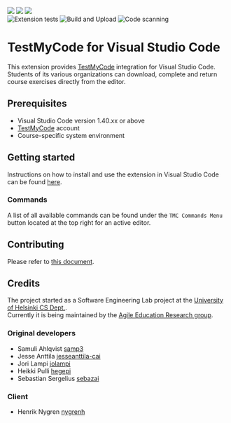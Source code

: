 [![](https://vsmarketplacebadge.apphb.com/version-short/moocfi.test-my-code.svg)](https://marketplace.visualstudio.com/items?itemName=moocfi.test-my-code)
[![](https://vsmarketplacebadge.apphb.com/downloads-short/moocfi.test-my-code.svg)](https://marketplace.visualstudio.com/items?itemName=moocfi.test-my-code)
[![](https://vsmarketplacebadge.apphb.com/rating-star/moocfi.test-my-code.svg)](https://marketplace.visualstudio.com/items?itemName=moocfi.test-my-code&ssr=false#review-details)  
![Extension tests](https://github.com/rage/tmc-vscode/workflows/Extension%20tests/badge.svg)
![Build and Upload](https://github.com/rage/tmc-vscode/workflows/Build%20and%20Upload/badge.svg)
![Code scanning](https://github.com/rage/tmc-vscode/workflows/Code%20scanning/badge.svg)

# TestMyCode for Visual Studio Code

This extension provides [TestMyCode](https://tmc.mooc.fi/) integration for Visual Studio Code.
Students of its various organizations can download, complete and return course exercises directly from the editor.

## Prerequisites

* Visual Studio Code version 1.40.xx or above
* [TestMyCode](https://tmc.mooc.fi/) account
* Course-specific system environment   

## Getting started

Instructions on how to install and use the extension in Visual Studio Code can be found [here](https://www.mooc.fi/en/installation/vscode).

### Commands

A list of all available commands can be found under the `TMC Commands Menu` button located at the top right for an active editor.

## Contributing

Please refer to [this document](CONTRIBUTING.md).

## Credits

The project started as a Software Engineering Lab project at the [University of Helsinki CS Dept.](https://www.cs.helsinki.fi/home/).  
Currently it is being maintained by the [Agile Education Research group](https://www.cs.helsinki.fi/en/rage/).

### Original developers
  * Samuli Ahlqvist [samp3](https://github.com/samp3)
  * Jesse Anttila [jesseanttila-cai](https://github.com/jesseanttila-cai)
  * Jori Lampi [jolampi](https://github.com/jolampi)
  * Heikki Pulli [hegepi](https://github.com/hegepi)
  * Sebastian Sergelius [sebazai](https://github.com/sebazai)

### Client
  * Henrik Nygren [nygrenh](https://github.com/nygrenh)
